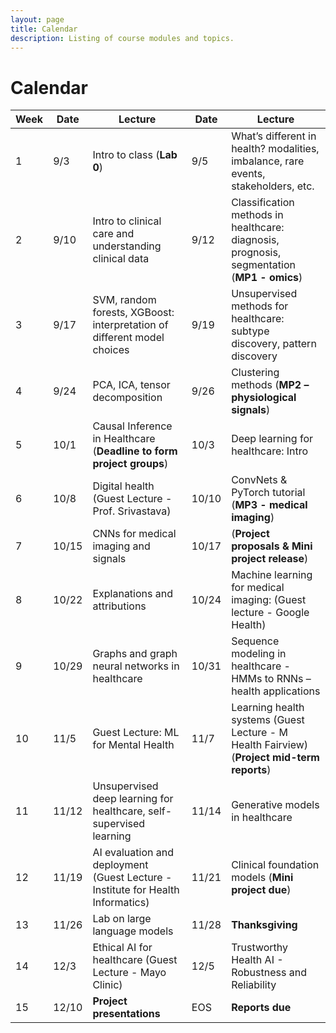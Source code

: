 ```yaml
---
layout: page
title: Calendar
description: Listing of course modules and topics.
---
```


# Calendar
<!-- **RR**{: .label .label-red }: Required reading  **AR**{: .label .label-blue }: Additional reading  -->

<!--  {% for module in site.modules %}  -->
<!--  {{ module }}  -->
<!-- {% endfor %}  -->

| Week | Date | Lecture | Date | Lecture |  
| -----|------|---------|------|-------- |  
| 1 | 9/3 | Intro to class (**Lab 0**) | 9/5 | What’s different in health? modalities, imbalance, rare events, stakeholders, etc. |  
| 2 | 9/10 | Intro to clinical care and understanding clinical data | 9/12 | Classification methods in healthcare: diagnosis, prognosis, segmentation (**MP1 - omics**)  |  
| 3 | 9/17 | SVM, random forests, XGBoost: interpretation of different model choices | 9/19 | Unsupervised methods for healthcare: subtype discovery, pattern discovery |  
| 4 | 9/24 | PCA, ICA, tensor decomposition | 9/26 | Clustering methods (**MP2 – physiological signals**) |  
| 5 | 10/1 | Causal Inference in Healthcare (**Deadline to form project groups**) | 10/3 | Deep learning for healthcare: Intro |  
| 6 | 10/8 | Digital health (Guest Lecture - Prof. Srivastava) | 10/10 | ConvNets & PyTorch tutorial (**MP3 - medical imaging**) |  
| 7 | 10/15 | CNNs for medical imaging and signals | 10/17 | (**Project proposals & Mini project release**) |  
| 8 | 10/22 | Explanations and attributions | 10/24| Machine learning for medical imaging: (Guest lecture - Google Health) |  
| 9 | 10/29 | Graphs and graph neural networks in healthcare | 10/31 | Sequence modeling in healthcare - HMMs to RNNs – health applications |  
| 10 | 11/5 | Guest Lecture: ML for Mental Health  | 11/7 | Learning health systems (Guest Lecture - M Health Fairview) (**Project mid-term reports**) |  
| 11 | 11/12 | Unsupervised deep learning for healthcare, self-supervised learning | 11/14 | Generative models in healthcare |  
| 12 | 11/19 | AI evaluation and deployment (Guest Lecture - Institute for Health Informatics) | 11/21 | Clinical foundation models (**Mini project due**) |  
| 13 | 11/26| Lab on large language models | 11/28 | **Thanksgiving** |  
| 14 | 12/3 | Ethical AI for healthcare (Guest Lecture - Mayo Clinic) | 12/5 | Trustworthy Health AI - Robustness and Reliability |  
| 15 | 12/10 | **Project presentations** |  EOS | **Reports due** |  
